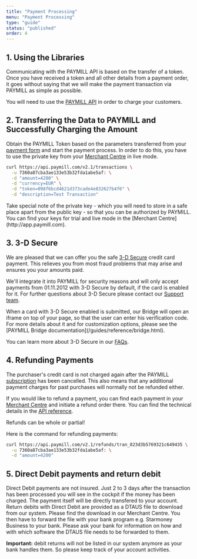 ```yaml
---
title: "Payment Processing"
menu: "Payment Processing"
type: "guide"
status: "published"
order: 4
---
```


## 1. Using the Libraries

Communicating with the PAYMILL API is based on the transfer of a token. Once you have received a token and all other details from a payment order, it goes without saying that we will make the payment transaction via PAYMILL as simple as possible.

You will need to use the [PAYMILL API](/API) in order to charge your customers.

## 2. Transferring the Data to PAYMILL and Successfully Charging the Amount

Obtain the PAYMILL Token based on the parameters transferred from your [payment form](/guides/introduction/payment-form.html) and start the payment process. In order to do this, you have to use the private key from your [Merchant Centre](http://app.paymill.com) in live mode.

```bash
curl https://api.paymill.com/v2.1/transactions \
  -u 7360a87cba3ae133e53b32fda1abe5af: \
  -d "amount=4200" \
  -d "currency=EUR" \
  -d "token=098f6bcd4621d373cade4e832627b4f6" \
  -d "description=Test Transaction"
```

<p class="important">
Take special note of the private key - which you will need to store in a safe place apart from the public key - so that you can be authorized by PAYMILL. You can find your keys for trial and live mode in the [Merchant Centre](http://app.paymill.com).
</p>

## 3. 3-D Secure

We are pleased that we can offer you the safe [3-D Secure](http://en.wikipedia.org/wiki/3-D_Secure) credit card payment. This relieves you from most fraud problems that may arise and ensures you your amounts paid.

We'll integrate it into PAYMILL for security reasons and will only accept payments from 01.11.2012 with 3-D Secure by default, if the card is enabled for it. For further questions about 3-D Secure please contact our [Support team](mailto:support@paymill.com).

<p class="info">
When a card with 3-D Secure enabled is submitted, our Bridge will open an iframe on top of your page, so that the user can enter his verification code. For more details about it and for customization options, please see the [PAYMILL Bridge documentation](/guides/reference/bridge.html).
</p>

You can learn more about 3-D Secure in our [FAQs](https://www.paymill.com/faq).

## 4. Refunding Payments

The purchaser's credit card is not charged again after the PAYMILL [subscription](/guides/introduction.subscriptions.html) has been cancelled. This also means that any additional payment charges for past purchases will normally not be refunded either.

If you would like to refund a payment, you can find each payment in your [Merchant Centre](http://app.paymill.com) and initiate a refund order there. You can find the technical details in the [API reference](/API).

Refunds can be whole or partial!

Here is the command for refunding payments:

```bash
curl https://api.paymill.com/v2.1/refunds/tran_023d3b5769321c649435 \
  -u 7360a87cba3ae133e53b32fda1abe5af: \
  -d "amount=4200"
```

## 5. Direct Debit payments and return debit

Direct Debit payments are not insured. Just 2 to 3 days after the transaction has been processed you will see in the cockpit if the money has been charged. The payment itself will be directly transfered to your account. Return debits with Direct Debit are provided as a DTAUS file to download from our system. Please find the download in our Merchant Centre. You then have to forward the file with your bank program e.g. Starmoney Business to your bank. Please ask your bank for information on how and with which software the DTAUS file needs to be forwarded to them.


**Important:** debit returns will not be listed in our system anymore as your bank handles them. So please keep track of your account activities.
